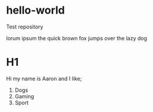# hello-world
Test repository

lorum ipsum
the quick brown fox jumps over the lazy dog

# H1 #
Hi my name is Aaron and I like;
1. Dogs
2. Gaming
3. Sport
